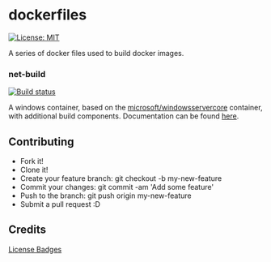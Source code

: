 # dockerfiles
[![License: MIT](https://img.shields.io/badge/License-MIT-yellow.svg)](https://opensource.org/licenses/MIT)

A series of docker files used to build docker images.

### net-build

[![Build status](https://ci.appveyor.com/api/projects/status/o1htrkmkr9mffd4l/branch/master?svg=true)](https://ci.appveyor.com/project/jsacapdev/dockerfiles/branch/master)

A windows container, based on the [microsoft/windowsservercore](https://hub.docker.com/r/microsoft/windowsservercore/) container, with additional build components. Documentation can be found [here](https://github.com/Capgemini/dockerfiles/tree/master/net-build).

## Contributing

* Fork it!
* Clone it!
* Create your feature branch: git checkout -b my-new-feature
* Commit your changes: git commit -am 'Add some feature'
* Push to the branch: git push origin my-new-feature
* Submit a pull request :D

## Credits

[License Badges](https://gist.github.com/lukas-h/2a5d00690736b4c3a7ba)
